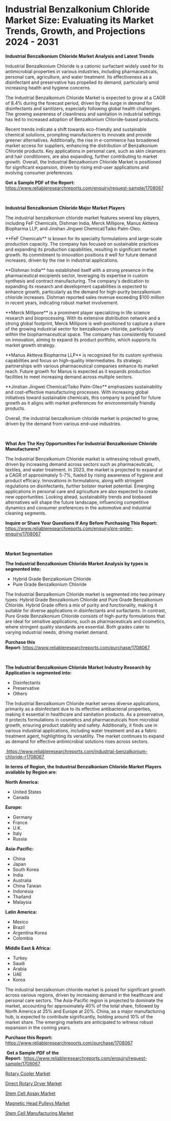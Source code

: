 <p><h1>Industrial Benzalkonium Chloride Market Size: Evaluating its Market Trends, Growth, and Projections 2024 - 2031</h1></p><p><strong>Industrial Benzalkonium Chloride Market Analysis and Latest Trends</strong></p>
<p><p>Industrial Benzalkonium Chloride is a cationic surfactant widely used for its antimicrobial properties in various industries, including pharmaceuticals, personal care, agriculture, and water treatment. Its effectiveness as a disinfectant and preservative has propelled its demand, particularly amid increasing health and hygiene concerns.</p><p>The Industrial Benzalkonium Chloride Market is expected to grow at a CAGR of 8.4% during the forecast period, driven by the surge in demand for disinfectants and sanitizers, especially following global health challenges. The growing awareness of cleanliness and sanitation in industrial settings has led to increased adoption of Benzalkonium Chloride-based products.</p><p>Recent trends indicate a shift towards eco-friendly and sustainable chemical solutions, prompting manufacturers to innovate and provide greener alternatives. Additionally, the rise in e-commerce has broadened market access for suppliers, enhancing the distribution of Benzalkonium Chloride products. Key applications in personal care, such as skin cleansers and hair conditioners, are also expanding, further contributing to market growth. Overall, the Industrial Benzalkonium Chloride Market is positioned for significant expansion, driven by rising end-user applications and evolving consumer preferences.</p></p>
<p><strong>Get a Sample PDF of the Report:&nbsp;</strong> <a href="https://www.reliableresearchreports.com/enquiry/request-sample/1708067?utm_campaign=40&utm_medium=2&utm_source=Github&utm_content=ia&utm_term=18122024&utm_id=industrial-benzalkonium-chloride">https://www.reliableresearchreports.com/enquiry/request-sample/1708067</a></p>
<p>&nbsp;</p>
<p><strong>Industrial Benzalkonium Chloride Major Market Players</strong></p>
<p><p>The industrial benzalkonium chloride market features several key players, including FeF Chemicals, Dishman India, Merck Millipore, Manus Aktteva Biopharma LLP, and Jinshan Jingwei Chemical/Taiko Palm-Oleo.</p><p>**FeF Chemicals** is known for its specialty formulations and large-scale production capacity. The company has focused on sustainable practices and expanding its production capabilities, resulting in significant market growth. Its commitment to innovation positions it well for future demand increases, driven by the rise in industrial applications.</p><p>**Dishman India** has established itself with a strong presence in the pharmaceutical excipients sector, leveraging its expertise in custom synthesis and contract manufacturing. The company's dedication to expanding its research and development capabilities is expected to enhance growth, particularly as the demand for high-purity benzalkonium chloride increases. Dishman reported sales revenue exceeding $100 million in recent years, indicating robust market involvement.</p><p>**Merck Millipore** is a prominent player specializing in life science research and bioprocessing. With its extensive distribution network and a strong global footprint, Merck Millipore is well-positioned to capture a share of the growing industrial sector for benzalkonium chloride, particularly within the biopharmaceutical space. The company has consistently focused on innovation, aiming to expand its product portfolio, which supports its market growth strategy.</p><p>**Manus Aktteva Biopharma LLP** is recognized for its custom synthesis capabilities and focus on high-quality intermediates. Its strategic partnerships with various pharmaceutical companies enhance its market reach. Future growth for Manus is expected as it expands production facilities to meet increasing demand across multiple sectors.</p><p>**Jinshan Jingwei Chemical/Taiko Palm-Oleo** emphasizes sustainability and cost-effective manufacturing processes. With increasing global initiatives toward sustainable chemicals, this company is poised for future growth as it aligns with market preferences for environmentally friendly products. </p><p>Overall, the industrial benzalkonium chloride market is projected to grow, driven by the demand from various end-use industries.</p></p>
<p>&nbsp;</p>
<p><strong>What Are The Key Opportunities For Industrial Benzalkonium Chloride Manufacturers?</strong></p>
<p><p>The Industrial Benzalkonium Chloride market is witnessing robust growth, driven by increasing demand across sectors such as pharmaceuticals, textiles, and water treatment. In 2023, the market is projected to expand at a CAGR of approximately 5-7%, fueled by rising awareness of hygiene and product efficacy. Innovations in formulations, along with stringent regulations on disinfectants, further bolster market potential. Emerging applications in personal care and agriculture are also expected to create new opportunities. Looking ahead, sustainability trends and biobased alternatives will shape the future landscape, influencing competitive dynamics and consumer preferences in the automotive and industrial cleaning segments.</p></p>
<p><strong>Inquire or Share Your Questions If Any Before Purchasing This Report:</strong> <a href="https://www.reliableresearchreports.com/enquiry/pre-order-enquiry/1708067?utm_campaign=40&utm_medium=2&utm_source=Github&utm_content=ia&utm_term=18122024&utm_id=industrial-benzalkonium-chloride">https://www.reliableresearchreports.com/enquiry/pre-order-enquiry/1708067</a></p>
<p>&nbsp;</p>
<p><strong>Market Segmentation</strong></p>
<p><strong>The Industrial Benzalkonium Chloride Market Analysis by types is segmented into:</strong></p>
<p><ul><li>Hybrid Grade Benzalkonium Chloride</li><li>Pure Grade Benzalkonium Chloride</li></ul></p>
<p><p>The Industrial Benzalkonium Chloride market is segmented into two primary types: Hybrid Grade Benzalkonium Chloride and Pure Grade Benzalkonium Chloride. Hybrid Grade offers a mix of purity and functionality, making it suitable for diverse applications in disinfectants and surfactants. In contrast, Pure Grade Benzalkonium Chloride consists of high-purity formulations that are ideal for sensitive applications, such as pharmaceuticals and cosmetics, where stringent quality standards are essential. Both grades cater to varying industrial needs, driving market demand.</p></p>
<p><strong>Purchase this Report:&nbsp;</strong><a href="https://www.reliableresearchreports.com/purchase/1708067?utm_campaign=40&utm_medium=2&utm_source=Github&utm_content=ia&utm_term=18122024&utm_id=industrial-benzalkonium-chloride">https://www.reliableresearchreports.com/purchase/1708067</a></p>
<p>&nbsp;</p>
<p><strong>The Industrial Benzalkonium Chloride Market Industry Research by Application is segmented into:</strong></p>
<p><ul><li>Disinfectants</li><li>Preservative</li><li>Others</li></ul></p>
<p><p>The Industrial Benzalkonium Chloride market serves diverse applications, primarily as a disinfectant due to its effective antibacterial properties, making it essential in healthcare and sanitation products. As a preservative, it protects formulations in cosmetics and pharmaceuticals from microbial growth, ensuring product stability and safety. Additionally, it finds use in various industrial applications, including water treatment and as a fabric treatment agent, highlighting its versatility. The market continues to expand as demand for effective antimicrobial solutions rises across sectors.</p></p>
<p><a href="https://www.reliableresearchreports.com/industrial-benzalkonium-chloride-r1708067?utm_campaign=40&utm_medium=2&utm_source=Github&utm_content=ia&utm_term=18122024&utm_id=industrial-benzalkonium-chloride">&nbsp;https://www.reliableresearchreports.com/industrial-benzalkonium-chloride-r1708067</a></p>
<p><strong>In terms of Region, the Industrial Benzalkonium Chloride Market Players available by Region are:</strong></p>
<p>
    <p> <strong> North America: </strong>
        <ul>
            <li>United States</li>
            <li>Canada</li>
        </ul>
        </p> 
    <p> <strong> Europe: </strong>
        <ul>
            <li>Germany</li>
            <li>France</li>
            <li>U.K.</li>
            <li>Italy</li>
            <li>Russia</li>
        </ul>
        </p> 
    <p> <strong> Asia-Pacific: </strong>
        <ul>
            <li>China</li>
            <li>Japan</li>
            <li>South Korea</li>
            <li>India</li>
            <li>Australia</li>
            <li>China Taiwan</li>
            <li>Indonesia</li>
            <li>Thailand</li>
            <li>Malaysia</li>
        </ul>
        </p> 
    <p> <strong> Latin America: </strong>
        <ul>
            <li>Mexico</li>
            <li>Brazil</li>
            <li>Argentina Korea</li>
            <li>Colombia</li>
        </ul>
        </p> 
    <p> <strong> Middle East & Africa: </strong>
        <ul>
            <li>Turkey</li>
            <li>Saudi</li>
            <li>Arabia</li>
            <li>UAE</li>
            <li>Korea</li>
        </ul>
    </p>
    </p>
<p><p>The industrial benzalkonium chloride market is poised for significant growth across various regions, driven by increasing demand in the healthcare and personal care sectors. The Asia-Pacific region is projected to dominate the market, accounting for approximately 40% of the total share, followed by North America at 25% and Europe at 20%. China, as a major manufacturing hub, is expected to contribute significantly, holding around 10% of the market share. The emerging markets are anticipated to witness robust expansion in the coming years.</p></p>
<p><strong>Purchase this Report: </strong><a href="https://www.reliableresearchreports.com/purchase/1708067?utm_campaign=40&utm_medium=2&utm_source=Github&utm_content=ia&utm_term=18122024&utm_id=industrial-benzalkonium-chloride">https://www.reliableresearchreports.com/purchase/1708067</a></p>
<p>&nbsp;<strong>Get a Sample PDF of the Report:&nbsp;&nbsp;</strong><a href="https://www.reliableresearchreports.com/enquiry/request-sample/1708067?utm_campaign=40&utm_medium=2&utm_source=Github&utm_content=ia&utm_term=18122024&utm_id=industrial-benzalkonium-chloride">https://www.reliableresearchreports.com/enquiry/request-sample/1708067</a></p>
<p><strong></strong></p>
<p><p><a href="https://github.com/ParvinKhatun77/Market-Research-Report-List-1/blob/main/rotary-cooler-market.md?utm_campaign=40&utm_medium=2&utm_source=Github&utm_content=ia&utm_term=18122024&utm_id=industrial-benzalkonium-chloride">Rotary Cooler Market</a></p><p><a href="https://github.com/abbislposival/Market-Research-Report-List-1/blob/main/direct-rotary-dryer-market.md?utm_campaign=40&utm_medium=2&utm_source=Github&utm_content=ia&utm_term=18122024&utm_id=industrial-benzalkonium-chloride">Direct Rotary Dryer Market</a></p><p><a href="https://www.linkedin.com/pulse/how-new-trends-shaping-stem-cell-assay-market-96-cagr-growth-e1zrf?utm_campaign=40&utm_medium=2&utm_source=Github&utm_content=ia&utm_term=18122024&utm_id=industrial-benzalkonium-chloride">Stem Cell Assay Market</a></p><p><a href="https://www.linkedin.com/pulse/magnetic-head-pulleys-market-analysis-identifying-key-issues-6gubf?utm_campaign=40&utm_medium=2&utm_source=Github&utm_content=ia&utm_term=18122024&utm_id=industrial-benzalkonium-chloride">Magnetic Head Pulleys Market</a></p><p><a href="https://www.linkedin.com/pulse/forecasting-future-stem-cell-manufacturing-market-size-projected-9t2nf?utm_campaign=40&utm_medium=2&utm_source=Github&utm_content=ia&utm_term=18122024&utm_id=industrial-benzalkonium-chloride">Stem Cell Manufacturing Market</a></p></p>